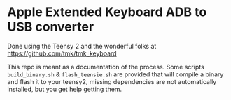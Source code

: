 # Apple Extended Keyboard ADB to USB converter

Done using the Teensy 2 and the wonderful folks at
https://github.com/tmk/tmk_keyboard

This repo is meant as a documentation of the process.
Some scripts `build_binary.sh` & `flash_teensie.sh` are provided that will
compile a binary and flash it to your teensy2, missing dependencies are
not automatically installed, but you get help getting them.
